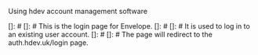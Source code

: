 Using hdev account management software

[]: # []: # This is the login page for Envelope.
[]: # []: # It is used to log in to an existing user account.
[]: # []: # The page will redirect to the auth.hdev.uk/login page.
